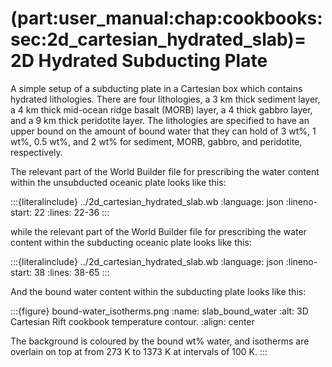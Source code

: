 (part:user_manual:chap:cookbooks:sec:2d_cartesian_hydrated_slab)=
2D Hydrated Subducting Plate
======================

A simple setup of a subducting plate in a Cartesian box which contains hydrated lithologies. There are four lithologies, a 3 km
thick sediment layer, a 4 km thick mid-ocean ridge basalt (MORB) layer, a 4 thick gabbro layer, and a 9 km thick peridotite layer. The lithologies are specified to have an upper bound on the amount of bound water that they can hold of 3 wt%, 1 wt%, 0.5 wt%, and 2 wt% for sediment, MORB, gabbro, and peridotite, respectively. 

The relevant part of the World Builder file for prescribing the water content within the unsubducted oceanic plate looks like this:

:::{literalinclude} ../2d_cartesian_hydrated_slab.wb
:language: json
:lineno-start: 22
:lines: 22-36
:::

while the relevant part of the World Builder file for prescribing the water content within the subducting oceanic plate looks like this:

:::{literalinclude} ../2d_cartesian_hydrated_slab.wb
:language: json
:lineno-start: 38
:lines: 38-65
:::

And the bound water content within the subducting plate looks like this:

:::{figure} bound-water_isotherms.png
:name: slab_bound_water
:alt: 3D Cartesian Rift cookbook temperature contour. 
:align: center

The background is coloured by the bound wt% water, and isotherms are overlain on top at from 273 K to 1373 K at intervals of 100 K.
:::

